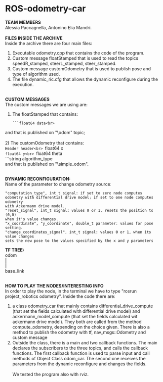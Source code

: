 # ROS-odometry-car

**TEAM MEMBERS**<br>
Alessia Paccagnella, Antonino Elia Mandri.<br><br>
**FILES INSIDE THE ARCHIVE**<br>
Inside the archive there are four main files:<br>
1) Executable odometry.cpp that contains the code of the program.<br>
2) Custom message floatStamped that is used to read the topics speedR_stamped, steerL_stamped, steer_stamped.<br>
3) Custom message customOdometry that is used to publish pose and type of algorithm used.<br>
4) The file dynamic_ric.cfg that allows the dynamic reconfigure during the execution.<br><br>

**CUSTOM MESSAGES**<br>
The custom messages we are using are:<br>
1) The floatStamped that contains:<br>
	```Header header<br>
	```float64 data<br>
and that is published on "\odom" topic;<br><br>
2) The customOdometry that contains:<br>
	```Header header<br>
	```float64 x<br>
	```float64 y<br>
	```float64 theta<br>
	```string algorithm_type<br>
and that is published on "\simple_odom".<br><br>

**DYNAMIC RECONFIGURATION:**<br>
Name of the parameter to change odometry source:<br>

	"computation_type", int_t signal: if set to zero node computes 
	odometry with differential drive model; if set to one node computes odometry 
	with Ackermann drive model.
	"reset_signal", int_t signal: values 0 or 1, resets the position to (0,0)
	when it's value changes.
	"x_coordinate", "y_coordinate", double_t parameter: values for pose setting.
	"change_coordinates_signal", int_t signal: values 0 or 1, when its value changes
	sets the new pose to the values specified by the x and y parameters
**TF TREE:**<br>
	 odom<br>
	  |<br>
	  |<br>
	base_link<br><br>
	
**HOW TO PLAY THE NODES/INTERESTING INFO**<br>
In order to play the node, in the terminal we have to type "rosrun project_robotics odometry". Inside the code there are:<br>
1) a class odometry_car that mainly contains differential_drive_compute (that set the fields calculated with differential drive model) and ackermann_model_compute (that set the fields calculated wit ackermann drive model). They both are called from the method compute_odometry, depending on the choice given. There is also a method to publish the odometry with tf, nav_msgs::Odometry and custom message<br>
2) Outside the class, there is a main and two callback functions. The main declares the subscribers to the three topics, and calls the callback functions. The first callback function is used to parse input and call methods of Object Class odom_car. The second one receives the parameters from the dynamic reconfigure and changes the fields. <br><br>
We tested the program also with rviz.
